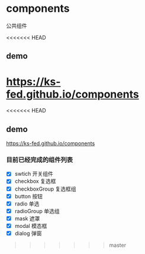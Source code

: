 # components
公共组件

<<<<<<< HEAD
## demo 
https://ks-fed.github.io/components
=======
<<<<<<< HEAD
## demo 
https://ks-fed.github.io/components
### 目前已经完成的组件列表
+[X] swtich 开关组件
+[X] checkbox 复选框
+[X] checkboxGroup 复选框组
+[X] button 按钮
+[X] radio 单选
+[X] radioGroup 单选组
+[X] mask 遮罩
+[X] modal 模态框
+[X] dialog 弹窗
>>>>>>> master
